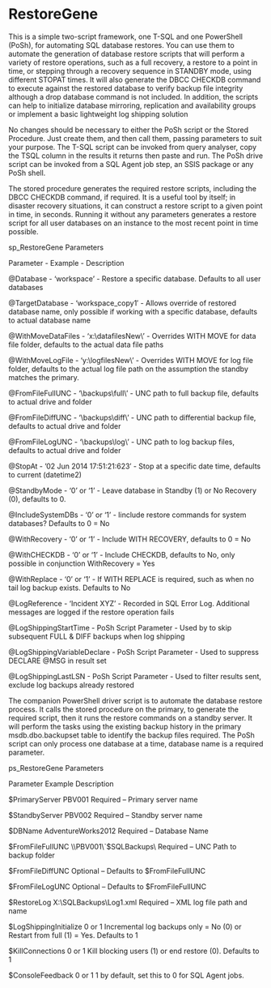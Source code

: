 RestoreGene
===========
This is a simple two-script framework, one T-SQL and one PowerShell (PoSh), for automating SQL database restores. You can use them to automate the generation of database restore scripts that will perform a variety of restore operations, such as a full recovery, a restore to a point in time, or stepping through a recovery sequence in STANDBY mode, using different STOPAT times. It will also generate the DBCC CHECKDB command to execute against the restored database to verify backup file integrity although a drop database command is not included. In addition, the scripts can help to initialize database mirroring, replication and availability groups or implement a basic lightweight log shipping solution

No changes should be necessary to either the PoSh script or the Stored Procedure. Just create them, and then call them, passing parameters to suit your purpose. The T-SQL script can be invoked from query analyser, copy the TSQL column in the results it returns then paste and run. The PoSh drive script can be invoked from a SQL Agent job step, an SSIS package or any PoSh shell.

The stored procedure generates the required restore scripts, including the DBCC CHECKDB command, if required. It is a useful tool by itself; in disaster recovery situations, it can construct a restore script to a given point in time, in seconds. Running it without any parameters generates a restore script for all user databases on an instance to the most recent point in time possible.

sp_RestoreGene Parameters

Parameter - Example - Description

@Database - ‘workspace’ - Restore a specific database. Defaults to all user databases

@TargetDatabase - ‘workspace_copy1′ - Allows override of restored database name, only possible if working with a specific 
database, defaults to actual database name

@WithMoveDataFiles - ‘x:\datafilesNew\’ - Overrides WITH MOVE for data file folder, defaults to the actual data file paths

@WithMoveLogFile - ‘y:\logfilesNew\’ - Overrides WITH MOVE for log file folder, defaults to the actual log file path on the assumption the standby matches the primary.

@FromFileFullUNC - ‘\\backups\full\’ - UNC path to full backup file, defaults to actual drive and folder

@FromFileDiffUNC - ‘\\backups\diff\’ - UNC path to differential backup file, defaults to actual drive and folder

@FromFileLogUNC - ‘\\backups\log\’ - UNC path to log backup files, defaults to actual drive and folder

@StopAt - ’02 Jun 2014 17:51:21:623′ - Stop at a specific date time, defaults to current (datetime2)

@StandbyMode - ‘0’ or ‘1’ - Leave database in Standby (1) or No Recovery (0), defaults to 0.

@IncludeSystemDBs - ‘0’ or ‘1’ - Iinclude restore commands for system databases? Defaults to 0 = No

@WithRecovery - ‘0’ or ‘1’ - Include WITH RECOVERY, defaults to 0 = No

@WithCHECKDB - ‘0’ or ‘1’ - Include CHECKDB, defaults to No, only possible in conjunction WithRecovery = Yes

@WithReplace - ‘0’ or ‘1’ - If WITH REPLACE is required, such as when no tail log backup exists. Defaults to No

@LogReference - ‘Incident XYZ’ - Recorded in SQL Error Log. Additional messages are logged if the restore operation fails

@LogShippingStartTime - PoSh Script Parameter - Used by to skip subsequent FULL & DIFF backups when log shipping

@LogShippingVariableDeclare - PoSh Script Parameter - Used to suppress DECLARE @MSG in result set

@LogShippingLastLSN - PoSh Script Parameter - Used to filter results sent, exclude log backups already restored





The companion PowerShell driver script is to automate the database restore process. It calls the stored procedure on the primary, to generate the required script, then it runs the restore commands on a standby server. It will perform the tasks using the existing backup history in the primary msdb.dbo.backupset table to identify the backup files required. The PoSh script can only process one database at a time, database name is a required parameter.

ps_RestoreGene Parameters


Parameter Example Description 

$PrimaryServer PBV001 Required – Primary server name 

$StandbyServer PBV002 Required – Standby server name 

$DBName AdventureWorks2012 Required – Database Name 

$FromFileFullUNC \\PBV001\`$SQLBackups\ Required – UNC Path to backup folder 

$FromFileDiffUNC   Optional – Defaults to $FromFileFullUNC 

$FromFileLogUNC   Optional – Defaults to $FromFileFullUNC 

$RestoreLog X:\SQLBackups\Log1.xml Required – XML log file path and name 

$LogShippingInitialize 0 or 1 Incremental log backups only = No (0) or Restart from full (1) = Yes. Defaults to 1 

$KillConnections 0 or 1 Kill blocking users (1) or end restore (0). Defaults to 1 

$ConsoleFeedback 0 or 1 1 by default, set this to 0 for SQL Agent jobs. 



